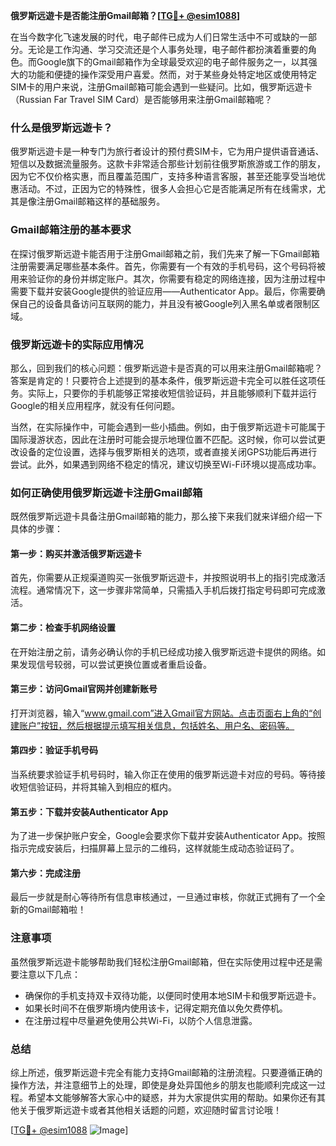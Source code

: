 **俄罗斯远遊卡是否能注册Gmail邮箱？[[TG💪+ @esim1088](https://t.me/s/esim1088)]**

在当今数字化飞速发展的时代，电子邮件已成为人们日常生活中不可或缺的一部分。无论是工作沟通、学习交流还是个人事务处理，电子邮件都扮演着重要的角色。而Google旗下的Gmail邮箱作为全球最受欢迎的电子邮件服务之一，以其强大的功能和便捷的操作深受用户喜爱。然而，对于某些身处特定地区或使用特定SIM卡的用户来说，注册Gmail邮箱可能会遇到一些疑问。比如，俄罗斯远遊卡（Russian Far Travel SIM Card）是否能够用来注册Gmail邮箱呢？

### **什么是俄罗斯远遊卡？**

俄罗斯远遊卡是一种专门为旅行者设计的预付费SIM卡，它为用户提供语音通话、短信以及数据流量服务。这款卡非常适合那些计划前往俄罗斯旅游或工作的朋友，因为它不仅价格实惠，而且覆盖范围广，支持多种语言客服，甚至还能享受当地优惠活动。不过，正因为它的特殊性，很多人会担心它是否能满足所有在线需求，尤其是像注册Gmail邮箱这样的基础服务。

### **Gmail邮箱注册的基本要求**

在探讨俄罗斯远遊卡能否用于注册Gmail邮箱之前，我们先来了解一下Gmail邮箱注册需要满足哪些基本条件。首先，你需要有一个有效的手机号码，这个号码将被用来验证你的身份并绑定账户。其次，你需要有稳定的网络连接，因为注册过程中需要下载并安装Google提供的验证应用——Authenticator App。最后，你需要确保自己的设备具备访问互联网的能力，并且没有被Google列入黑名单或者限制区域。

### **俄罗斯远遊卡的实际应用情况**

那么，回到我们的核心问题：俄罗斯远遊卡是否真的可以用来注册Gmail邮箱呢？答案是肯定的！只要符合上述提到的基本条件，俄罗斯远遊卡完全可以胜任这项任务。实际上，只要你的手机能够正常接收短信验证码，并且能够顺利下载并运行Google的相关应用程序，就没有任何问题。

当然，在实际操作中，可能会遇到一些小插曲。例如，由于俄罗斯远遊卡可能属于国际漫游状态，因此在注册时可能会提示地理位置不匹配。这时候，你可以尝试更改设备的定位设置，选择与俄罗斯相关的选项，或者直接关闭GPS功能后再进行尝试。此外，如果遇到网络不稳定的情况，建议切换至Wi-Fi环境以提高成功率。

### **如何正确使用俄罗斯远遊卡注册Gmail邮箱**

既然俄罗斯远遊卡具备注册Gmail邮箱的能力，那么接下来我们就来详细介绍一下具体的步骤：

#### **第一步：购买并激活俄罗斯远遊卡**
首先，你需要从正规渠道购买一张俄罗斯远遊卡，并按照说明书上的指引完成激活流程。通常情况下，这一步骤非常简单，只需插入手机后拨打指定号码即可完成激活。

#### **第二步：检查手机网络设置**
在开始注册之前，请务必确认你的手机已经成功接入俄罗斯远遊卡提供的网络。如果发现信号较弱，可以尝试更换位置或者重启设备。

#### **第三步：访问Gmail官网并创建新账号**
打开浏览器，输入“www.gmail.com”进入Gmail官方网站。点击页面右上角的“创建账户”按钮，然后根据提示填写相关信息，包括姓名、用户名、密码等。

#### **第四步：验证手机号码**
当系统要求验证手机号码时，输入你正在使用的俄罗斯远遊卡对应的号码。等待接收短信验证码，并将其输入到相应的框内。

#### **第五步：下载并安装Authenticator App**
为了进一步保护账户安全，Google会要求你下载并安装Authenticator App。按照指示完成安装后，扫描屏幕上显示的二维码，这样就能生成动态验证码了。

#### **第六步：完成注册**
最后一步就是耐心等待所有信息审核通过，一旦通过审核，你就正式拥有了一个全新的Gmail邮箱啦！

### **注意事项**

虽然俄罗斯远遊卡能够帮助我们轻松注册Gmail邮箱，但在实际使用过程中还是需要注意以下几点：
- 确保你的手机支持双卡双待功能，以便同时使用本地SIM卡和俄罗斯远遊卡。
- 如果长时间不在俄罗斯境内使用该卡，记得定期充值以免欠费停机。
- 在注册过程中尽量避免使用公共Wi-Fi，以防个人信息泄露。

### **总结**

综上所述，俄罗斯远遊卡完全有能力支持Gmail邮箱的注册流程。只要遵循正确的操作方法，并注意细节上的处理，即使是身处异国他乡的朋友也能顺利完成这一过程。希望本文能够解答大家心中的疑惑，并为大家提供实用的帮助。如果你还有其他关于俄罗斯远遊卡或者其他相关话题的问题，欢迎随时留言讨论哦！

[[TG💪+ @esim1088](https://t.me/s/esim1088) ![Image](https://i.postimg.cc/4NQfJmqS/Snipaste-2025-05-13-00-14-12.png)]